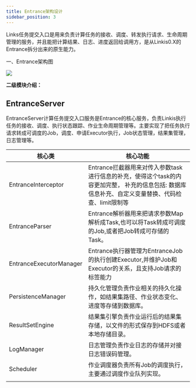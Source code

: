 ```yaml
---
title: Entrance架构设计
sidebar_position: 3
---
```


Links任务提交入口是用来负责计算任务的接收、调度、转发执行请求、生命周期管理的服务，并且能把计算结果、日志、进度返回给调用方，是从Linkis0.X的Entrance拆分出来的原生能力。

一、Entrance架构图

![](/Images-zh/Architecture/linkis-entrance-01.png)

**二级模块介绍：**

EntranceServer
--------------

EntranceServer计算任务提交入口服务是Entrance的核心服务，负责Linkis执行任务的接收、调度、执行状态跟踪、作业生命周期管理等。主要实现了把任务执行请求转成可调度的Job，调度、申请Executor执行，Job状态管理，结果集管理，日志管理等。

| 核心类                  | 核心功能                                                                                                                                           |
|-------------------------|----------------------------------------------------------------------------------------------------------------------------------------------------|
| EntranceInterceptor     | Entrance拦截器用来对传入参数task进行信息的补充，使得这个task的内容更加完整， 补充的信息包括: 数据库信息补充、自定义变量替换、代码检查、limit限制等 |
| EntranceParser          | Entrance解析器用来把请求参数Map解析成Task,也可以将Task转成可调度的Job,或者把Job转成可存储的Task。                                                  |
| EntranceExecutorManager | Entrance执行器管理为EntranceJob的执行创建Executor,并维护Job和Executor的关系，且支持Job请求的标签能力                                               |
| PersistenceManager      | 持久化管理负责作业相关的持久化操作，如结果集路径、作业状态变化、进度等存储到数据库。                                                               |
| ResultSetEngine         | 结果集引擎负责作业运行后的结果集存储，以文件的形式保存到HDFS或者本地存储目录。                                                                     |
| LogManager              | 日志管理负责作业日志的存储并对接日志错误码管理。                                                                                                   |
| Scheduler               | 作业调度器负责所有Job的调度执行，主要通过调度作业队列实现。                                                                                        |
|                         |                                                                                                                                                    |
